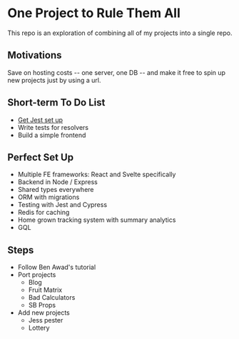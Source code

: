 # One Project to Rule Them All

This repo is an exploration of combining all of my projects into a single repo.

## Motivations

Save on hosting costs -- one server, one DB -- and make it free to spin up new projects just by using a url.

## Short-term To Do List

- [Get Jest set up](https://itnext.io/testing-with-jest-in-typescript-cc1cd0095421)
- Write tests for resolvers
- Build a simple frontend

## Perfect Set Up

- Multiple FE frameworks: React and Svelte specifically
- Backend in Node / Express
- Shared types everywhere
- ORM with migrations
- Testing with Jest and Cypress
- Redis for caching
- Home grown tracking system with summary analytics
- GQL

## Steps

- Follow Ben Awad's tutorial
- Port projects
  - Blog
  - Fruit Matrix
  - Bad Calculators
  - SB Props
- Add new projects
  - Jess pester
  - Lottery